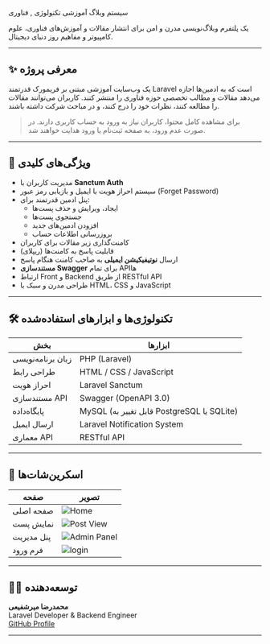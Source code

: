  سیستم وبلاگ آموزشی تکنولوژی , فناوری



یک پلتفرم وبلاگ‌نویسی مدرن و امن برای انتشار مقالات و آموزش‌های فناوری، علوم کامپیوتر و مفاهیم روز دنیای دیجیتال.

---

## ✨ معرفی پروژه

 یک وب‌سایت آموزشی مبتنی بر فریمورک قدرتمند Laravel است که به ادمین‌ها اجازه می‌دهد مقالات و مطالب تخصصی حوزه فناوری را منتشر کنند. کاربران می‌توانند مقالات را مطالعه کنند، نظرات خود را درج کنند، و در مباحث شرکت داشته باشند.

> برای مشاهده کامل محتوا، کاربران نیاز به ورود به حساب کاربری دارند. در صورت عدم ورود، به صفحه ثبت‌نام یا ورود هدایت خواهند شد.

---

## 🎯 ویژگی‌های کلیدی

- مدیریت کاربران با **Sanctum Auth**
- سیستم احراز هویت با ایمیل و بازیابی رمز عبور (Forget Password)
- پنل ادمین قدرتمند برای:
  - ایجاد، ویرایش و حذف پست‌ها
  - جستجوی پست‌ها
  - افزودن ادمین‌های جدید
  - بروزرسانی اطلاعات حساب
- کامنت‌گذاری زیر مقالات برای کاربران
- قابلیت پاسخ به کامنت‌ها (ریپلای)
- ارسال **نوتیفیکیشن ایمیلی** به صاحب کامنت هنگام پاسخ
- **مستندسازی Swagger** برای تمام APIها
- ارتباط Front و Backend از طریق RESTful API
- طراحی مدرن و سبک با HTML، CSS و JavaScript

---

## 🛠️ تکنولوژی‌ها و ابزارهای استفاده‌شده

| بخش | ابزارها |
|-----|---------|
| زبان برنامه‌نویسی | PHP (Laravel) |
| طراحی رابط | HTML / CSS / JavaScript |
| احراز هویت | Laravel Sanctum |
| مستندسازی API | Swagger (OpenAPI 3.0) |
| پایگاه‌داده | MySQL (قابل تغییر به PostgreSQL یا SQLite) |
| ارسال ایمیل | Laravel Notification System |
| معماری API | RESTful API |

---

## 📸 اسکرین‌شات‌ها

| صفحه | تصویر |
|------|--------|
| صفحه اصلی | ![Home](./screenshots/home.png) |
| نمایش پست | ![Post View](./screenshots/post.png) |
| پنل مدیریت | ![Admin Panel](./screenshots/admin.png) |
| فرم ورود | ![login](./storage/app/private/Screenshot2025-07-14210045.png) |

---


## 👨‍💻 توسعه‌دهنده

**محمدرضا میرشفیعی**  
Laravel Developer & Backend Engineer  
[GitHub Profile](https://github.com/mobin-em)

---

